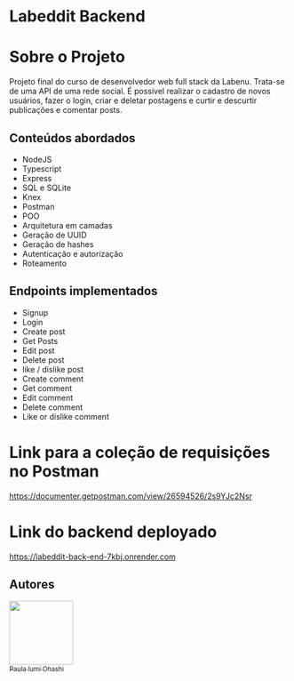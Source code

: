 # Labeddit Backend

# Sobre o Projeto

Projeto final do curso de desenvolvedor web full stack da Labenu. Trata-se de uma API de uma rede social. É possível realizar o cadastro de novos usuários, fazer o login, criar e deletar postagens e curtir e descurtir publicações e comentar posts.  

## Conteúdos abordados

- NodeJS
- Typescript
- Express
- SQL e SQLite
- Knex
- Postman
- POO
- Arquitetura em camadas
- Geração de UUID
- Geração de hashes
- Autenticação e autorização
- Roteamento

## Endpoints implementados
- Signup
- Login
- Create post
- Get Posts
- Edit post
- Delete post
- like / dislike post
- Create comment
- Get comment
- Edit comment
- Delete comment
- Like or dislike comment

# Link para a coleção de requisições no Postman
https://documenter.getpostman.com/view/26594526/2s9YJc2Nsr

# Link do backend deployado 
https://labeddit-back-end-7kbj.onrender.com

## Autores
[<img src="https://github.com/PaulaOhashi/labecommerce-backend/assets/107084846/d9ecbcb0-07da-44e1-a511-60f604e9d1bb" width=115><br><sub>Paula Iumi Ohashi</sub>](https://github.com/PaulaOhashi)
